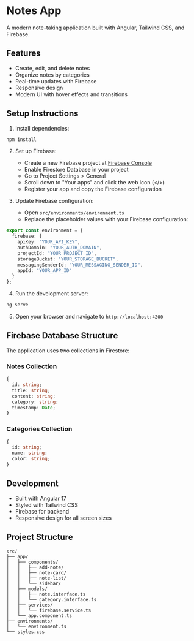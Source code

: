 # Notes App

A modern note-taking application built with Angular, Tailwind CSS, and Firebase.

## Features

- Create, edit, and delete notes
- Organize notes by categories
- Real-time updates with Firebase
- Responsive design
- Modern UI with hover effects and transitions

## Setup Instructions

1. Install dependencies:
```bash
npm install
```

2. Set up Firebase:
   - Create a new Firebase project at [Firebase Console](https://console.firebase.google.com)
   - Enable Firestore Database in your project
   - Go to Project Settings > General
   - Scroll down to "Your apps" and click the web icon (</>)
   - Register your app and copy the Firebase configuration

3. Update Firebase configuration:
   - Open `src/environments/environment.ts`
   - Replace the placeholder values with your Firebase configuration:
```typescript
export const environment = {
  firebase: {
    apiKey: "YOUR_API_KEY",
    authDomain: "YOUR_AUTH_DOMAIN",
    projectId: "YOUR_PROJECT_ID",
    storageBucket: "YOUR_STORAGE_BUCKET",
    messagingSenderId: "YOUR_MESSAGING_SENDER_ID",
    appId: "YOUR_APP_ID"
  }
};
```

4. Run the development server:
```bash
ng serve
```

5. Open your browser and navigate to `http://localhost:4200`

## Firebase Database Structure

The application uses two collections in Firestore:

### Notes Collection
```typescript
{
  id: string;
  title: string;
  content: string;
  category: string;
  timestamp: Date;
}
```

### Categories Collection
```typescript
{
  id: string;
  name: string;
  color: string;
}
```

## Development

- Built with Angular 17
- Styled with Tailwind CSS
- Firebase for backend
- Responsive design for all screen sizes

## Project Structure

```
src/
├── app/
│   ├── components/
│   │   ├── add-note/
│   │   ├── note-card/
│   │   ├── note-list/
│   │   └── sidebar/
│   ├── models/
│   │   ├── note.interface.ts
│   │   └── category.interface.ts
│   ├── services/
│   │   └── firebase.service.ts
│   └── app.component.ts
├── environments/
│   └── environment.ts
└── styles.css
